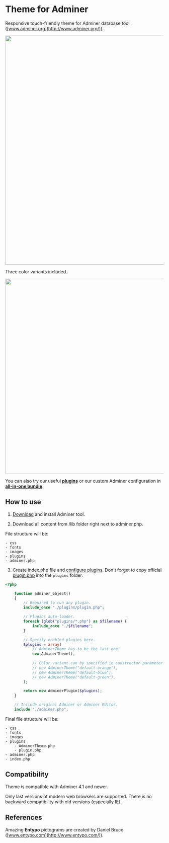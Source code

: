 Theme for Adminer
=================

Responsive touch-friendly theme for Adminer database tool ([www.adminer.org](http://www.adminer.org/)).

<img src="http://pematon.github.io/screenshots/adminer.png?4" width="728px" />

Three color variants included.

<img src="http://pematon.github.io/screenshots/adminer-vriants.png" width="620px" />

You can also try our useful [**plugins**](https://github.com/pematon/adminer-plugins) or our custom Adminer configuration in [**all-in-one bundle**](https://github.com/pematon/adminer-custom).

## How to use

1. [Download](http://www.adminer.org/#download) and install Adminer tool.

2. Download all content from /lib folder right next to adminer.php.

File structure will be:
```
- css
- fonts
- images
- plugins
- adminer.php
```

3. Create index.php file and [configure plugins](http://www.adminer.org/plugins/#use). Don't forget to copy official [plugin.php](https://raw.githubusercontent.com/vrana/adminer/master/plugins/plugin.php) into the `plugins` folder.

```php
<?php

	function adminer_object()
	{
		// Required to run any plugin.
		include_once "./plugins/plugin.php";

		// Plugins auto-loader.
		foreach (glob("plugins/*.php") as $filename) {
			include_once "./$filename";
		}

		// Specify enabled plugins here.
		$plugins = array(
			// AdminerTheme has to be the last one!
			new AdminerTheme(),
			
			// Color variant can by specified in constructor parameter.
			// new AdminerTheme("default-orange"),
			// new AdminerTheme("default-blue"),
			// new AdminerTheme("default-green"),
		);

		return new AdminerPlugin($plugins);
	}

	// Include original Adminer or Adminer Editor.
	include "./adminer.php";
```

Final file structure will be:
```
- css
- fonts
- images
- plugins
	- AdminerTheme.php
	- plugin.php
- adminer.php
- index.php
```

## Compatibility
Theme is compatible with Adminer 4.1 and newer.

Only last versions of modern web browsers are supported. There is no backward compatibility with old versions (especially IE).

## References
Amazing **Entypo** pictograms are created by Daniel Bruce ([www.entypo.com](http://www.entypo.com/)).
